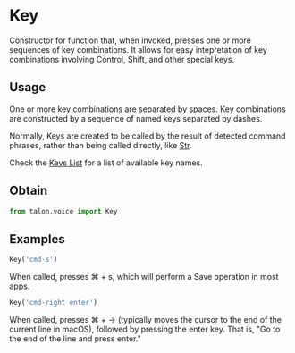 # Key

Constructor for function that, when invoked, presses one or more sequences of key combinations. It allows for easy intepretation of key combinations involving Control, Shift, and other special keys.

## Usage

One or more key combinations are separated by spaces. Key combinations are constructed by a sequence of named keys separated by dashes.

Normally, Keys are created to be called by the result of detected command phrases, rather than being called directly, like [Str](Str.md).

Check the [Keys List](KeysList.md) for a list of available key names.

## Obtain

```python
from talon.voice import Key
```

## Examples

```python
Key('cmd-s')
```

When called, presses ⌘ + s, which will perform a Save operation in most apps.



```python
Key('cmd-right enter')
```

When called, presses ⌘ + → (typically moves the cursor to the end of the current line in macOS), followed by pressing the enter key. That is, "Go to the end of the line and press enter."